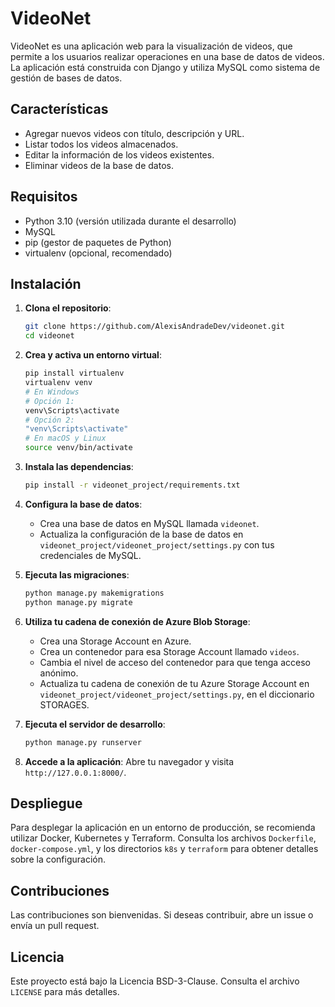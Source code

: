 # VideoNet

VideoNet es una aplicación web para la visualización de videos, que permite a los usuarios realizar operaciones en una base de datos de videos. La aplicación está construida con Django y utiliza MySQL como sistema de gestión de bases de datos.

## Características

- Agregar nuevos videos con título, descripción y URL.
- Listar todos los videos almacenados.
- Editar la información de los videos existentes.
- Eliminar videos de la base de datos.

## Requisitos

- Python 3.10 (versión utilizada durante el desarrollo)
- MySQL
- pip (gestor de paquetes de Python)
- virtualenv (opcional, recomendado)

## Instalación

1. **Clona el repositorio**:
   ```bash
   git clone https://github.com/AlexisAndradeDev/videonet.git
   cd videonet
   ```

2. **Crea y activa un entorno virtual**:
   ```bash
   pip install virtualenv
   virtualenv venv
   # En Windows
   # Opción 1:
   venv\Scripts\activate
   # Opción 2:
   "venv\Scripts\activate"
   # En macOS y Linux
   source venv/bin/activate
   ```

3. **Instala las dependencias**:
   ```bash
   pip install -r videonet_project/requirements.txt
   ```

4. **Configura la base de datos**:
   - Crea una base de datos en MySQL llamada `videonet`.
   - Actualiza la configuración de la base de datos en `videonet_project/videonet_project/settings.py` con tus credenciales de MySQL.

5. **Ejecuta las migraciones**:
   ```bash
   python manage.py makemigrations
   python manage.py migrate
   ```

6. **Utiliza tu cadena de conexión de Azure Blob Storage**:
   - Crea una Storage Account en Azure.
   - Crea un contenedor para esa Storage Account llamado `videos`.
   - Cambia el nivel de acceso del contenedor para que tenga acceso anónimo.
   - Actualiza tu cadena de conexión de tu Azure Storage Account en `videonet_project/videonet_project/settings.py`, en el diccionario STORAGES.

7. **Ejecuta el servidor de desarrollo**:
   ```bash
   python manage.py runserver
   ```

8. **Accede a la aplicación**:
   Abre tu navegador y visita `http://127.0.0.1:8000/`.

## Despliegue

Para desplegar la aplicación en un entorno de producción, se recomienda utilizar Docker, Kubernetes y Terraform. Consulta los archivos `Dockerfile`, `docker-compose.yml`, y los directorios `k8s` y `terraform` para obtener detalles sobre la configuración.

## Contribuciones

Las contribuciones son bienvenidas. Si deseas contribuir, abre un issue o envía un pull request.

## Licencia

Este proyecto está bajo la Licencia BSD-3-Clause. Consulta el archivo `LICENSE` para más detalles.

